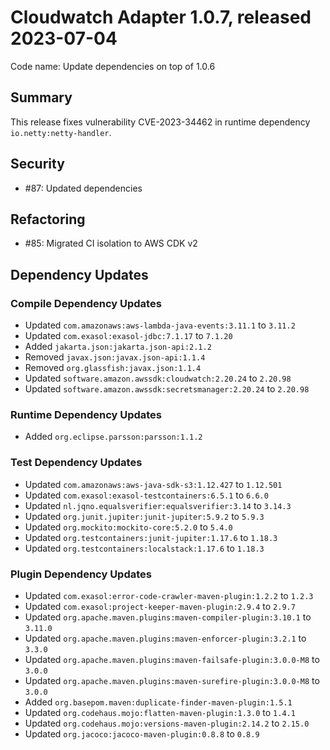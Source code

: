 # Cloudwatch Adapter 1.0.7, released 2023-07-04

Code name: Update dependencies on top of 1.0.6

## Summary

This release fixes vulnerability CVE-2023-34462 in runtime dependency `io.netty:netty-handler`.

## Security

* #87: Updated dependencies

## Refactoring

* #85: Migrated CI isolation to AWS CDK v2

## Dependency Updates

### Compile Dependency Updates

* Updated `com.amazonaws:aws-lambda-java-events:3.11.1` to `3.11.2`
* Updated `com.exasol:exasol-jdbc:7.1.17` to `7.1.20`
* Added `jakarta.json:jakarta.json-api:2.1.2`
* Removed `javax.json:javax.json-api:1.1.4`
* Removed `org.glassfish:javax.json:1.1.4`
* Updated `software.amazon.awssdk:cloudwatch:2.20.24` to `2.20.98`
* Updated `software.amazon.awssdk:secretsmanager:2.20.24` to `2.20.98`

### Runtime Dependency Updates

* Added `org.eclipse.parsson:parsson:1.1.2`

### Test Dependency Updates

* Updated `com.amazonaws:aws-java-sdk-s3:1.12.427` to `1.12.501`
* Updated `com.exasol:exasol-testcontainers:6.5.1` to `6.6.0`
* Updated `nl.jqno.equalsverifier:equalsverifier:3.14` to `3.14.3`
* Updated `org.junit.jupiter:junit-jupiter:5.9.2` to `5.9.3`
* Updated `org.mockito:mockito-core:5.2.0` to `5.4.0`
* Updated `org.testcontainers:junit-jupiter:1.17.6` to `1.18.3`
* Updated `org.testcontainers:localstack:1.17.6` to `1.18.3`

### Plugin Dependency Updates

* Updated `com.exasol:error-code-crawler-maven-plugin:1.2.2` to `1.2.3`
* Updated `com.exasol:project-keeper-maven-plugin:2.9.4` to `2.9.7`
* Updated `org.apache.maven.plugins:maven-compiler-plugin:3.10.1` to `3.11.0`
* Updated `org.apache.maven.plugins:maven-enforcer-plugin:3.2.1` to `3.3.0`
* Updated `org.apache.maven.plugins:maven-failsafe-plugin:3.0.0-M8` to `3.0.0`
* Updated `org.apache.maven.plugins:maven-surefire-plugin:3.0.0-M8` to `3.0.0`
* Added `org.basepom.maven:duplicate-finder-maven-plugin:1.5.1`
* Updated `org.codehaus.mojo:flatten-maven-plugin:1.3.0` to `1.4.1`
* Updated `org.codehaus.mojo:versions-maven-plugin:2.14.2` to `2.15.0`
* Updated `org.jacoco:jacoco-maven-plugin:0.8.8` to `0.8.9`
